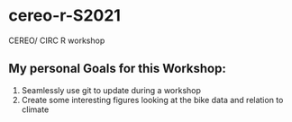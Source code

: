 # cereo-r-S2021
CEREO/ CIRC R workshop

My personal Goals for this Workshop:
-
1. Seamlessly use git to update during a workshop
2. Create some interesting figures looking at the bike data and relation to climate 

